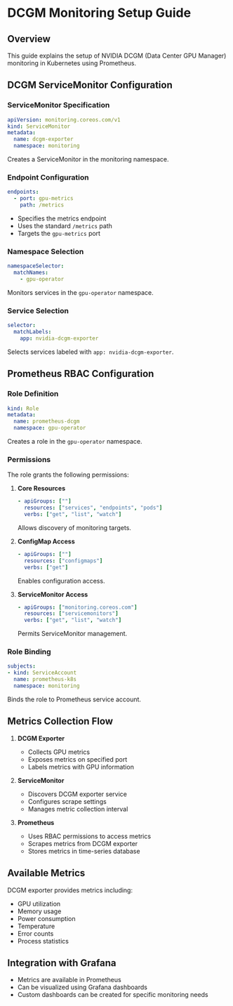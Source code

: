 # DCGM Monitoring Setup Guide

## Overview
This guide explains the setup of NVIDIA DCGM (Data Center GPU Manager) monitoring in Kubernetes using Prometheus.

## DCGM ServiceMonitor Configuration

### ServiceMonitor Specification
```yaml
apiVersion: monitoring.coreos.com/v1
kind: ServiceMonitor
metadata:
  name: dcgm-exporter
  namespace: monitoring
```
Creates a ServiceMonitor in the monitoring namespace.

### Endpoint Configuration
```yaml
endpoints:
  - port: gpu-metrics
    path: /metrics
```
- Specifies the metrics endpoint
- Uses the standard `/metrics` path
- Targets the `gpu-metrics` port

### Namespace Selection
```yaml
namespaceSelector:
  matchNames:
    - gpu-operator
```
Monitors services in the `gpu-operator` namespace.

### Service Selection
```yaml
selector:
  matchLabels:
    app: nvidia-dcgm-exporter
```
Selects services labeled with `app: nvidia-dcgm-exporter`.

## Prometheus RBAC Configuration

### Role Definition
```yaml
kind: Role
metadata:
  name: prometheus-dcgm
  namespace: gpu-operator
```
Creates a role in the `gpu-operator` namespace.

### Permissions
The role grants the following permissions:

1. **Core Resources**
   ```yaml
   - apiGroups: [""]
     resources: ["services", "endpoints", "pods"]
     verbs: ["get", "list", "watch"]
   ```
   Allows discovery of monitoring targets.

2. **ConfigMap Access**
   ```yaml
   - apiGroups: [""]
     resources: ["configmaps"]
     verbs: ["get"]
   ```
   Enables configuration access.

3. **ServiceMonitor Access**
   ```yaml
   - apiGroups: ["monitoring.coreos.com"]
     resources: ["servicemonitors"]
     verbs: ["get", "list", "watch"]
   ```
   Permits ServiceMonitor management.

### Role Binding
```yaml
subjects:
- kind: ServiceAccount
  name: prometheus-k8s
  namespace: monitoring
```
Binds the role to Prometheus service account.

## Metrics Collection Flow

1. **DCGM Exporter**
   - Collects GPU metrics
   - Exposes metrics on specified port
   - Labels metrics with GPU information

2. **ServiceMonitor**
   - Discovers DCGM exporter service
   - Configures scrape settings
   - Manages metric collection interval

3. **Prometheus**
   - Uses RBAC permissions to access metrics
   - Scrapes metrics from DCGM exporter
   - Stores metrics in time-series database

## Available Metrics
DCGM exporter provides metrics including:
- GPU utilization
- Memory usage
- Power consumption
- Temperature
- Error counts
- Process statistics

## Integration with Grafana
- Metrics are available in Prometheus
- Can be visualized using Grafana dashboards
- Custom dashboards can be created for specific monitoring needs
